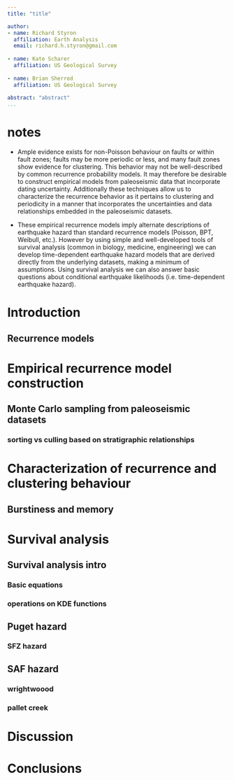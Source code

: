 ```yaml
---
title: "title"

author:
- name: Richard Styron
  affiliation: Earth Analysis
  email: richard.h.styron@gmail.com
  
- name: Kate Scharer
  affiliation: US Geological Survey
  
- name: Brian Sherrod
  affiliation: US Geological Survey
  
abstract: "abstract"
...
```



# notes
- Ample evidence exists for non-Poisson behaviour on faults or within fault 
  zones; faults may be more periodic or less, and many fault zones show 
  evidence for clustering. This behavior may not be well-described by common 
  recurrence probability models. It may therefore be desirable to construct 
  empirical models from paleoseismic data that incorporate dating uncertainty.
  Additionally these techniques allow us to characterize the recurrence 
  behavior as it pertains to clustering and periodicity in a manner that 
  incorporates the uncertainties and data relationships embedded in the 
  paleoseismic datasets.

- These empirical recurrence models imply alternate descriptions of earthquake 
  hazard than standard recurrence models (Poisson, BPT, Weibull, etc.). However 
  by using simple and well-developed tools of survival analysis (common in 
  biology, medicine, engineering) we can develop time-dependent earthquake 
  hazard models that are derived directly from the underlying datasets, making 
  a minimum of assumptions. Using survival analysis we can also answer basic 
  questions about conditional earthquake likelihoods (i.e. time-dependent 
  earthquake hazard).


# Introduction

## Recurrence models

# Empirical recurrence model construction

## Monte Carlo sampling from paleoseismic datasets

### sorting vs culling based on stratigraphic relationships

# Characterization of recurrence and clustering behaviour

## Burstiness and memory

# Survival analysis

## Survival analysis intro

### Basic equations

### operations on KDE functions

## Puget hazard

### SFZ hazard

## SAF hazard

### wrightwoood

### pallet creek

# Discussion

# Conclusions

